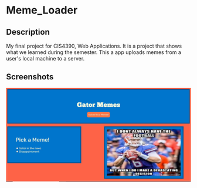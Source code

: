 # Meme_Loader

## Description
My final project for CIS4390, Web Applications. It is a project that shows what we learned during the semester.
This a app uploads memes from a user's local machine to a server.

## Screenshots
![Home Screen](./screenshots/101.JPG)
